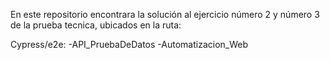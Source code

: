 En este repositorio encontrara la solución al ejercicio número 2 y número 3 de la prueba tecnica, ubicados en la ruta:

Cypress/e2e:
  -API_PruebaDeDatos
  -Automatizacion_Web
